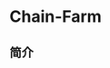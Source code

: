 # Chain-Farm

## 简介











































































































































































































































































































